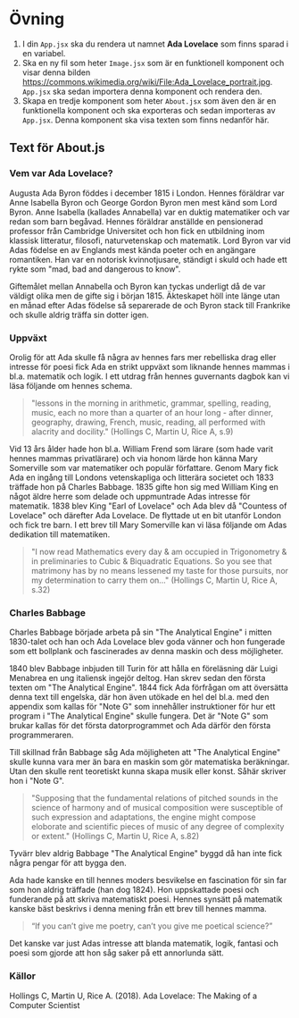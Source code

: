 # Övning

1. I din ```App.jsx``` ska du rendera ut namnet **Ada Lovelace** som finns sparad i en variabel.
2. Ska en ny fil som heter ```Image.jsx``` som är en funktionell komponent
   och visar denna bilden https://commons.wikimedia.org/wiki/File:Ada_Lovelace_portrait.jpg. ```App.jsx``` ska sedan importera denna komponent och rendera den.
3. Skapa en tredje komponent som heter ```About.jsx``` som även den är en funktionella komponent och ska     exporteras och sedan importeras av ```App.jsx```. Denna komponent ska visa texten som finns nedanför här.

## Text för About.js

### Vem var Ada Lovelace?

Augusta Ada Byron föddes i december 1815 i London. Hennes föräldrar var Anne Isabella Byron 
och George Gordon Byron men mest känd som Lord Byron. Anne Isabella (kallades Annabella) var en duktig matematiker och var redan som
barn begåvad. Hennes föräldrar anställde en pensionerad professor från Cambridge Universitet och hon fick en utbildning inom 
klassisk litteratur, filosofi, naturvetenskap och matematik. Lord Byron var vid Adas födelse en av Englands mest kända poeter och en
angängare romantiken. Han var en notorisk kvinnotjusare, ständigt i skuld och hade ett rykte som "mad, bad and dangerous to know".

Giftemålet mellan Annabella och Byron kan tyckas underligt då de var väldigt olika men de gifte sig i början 1815. Äkteskapet höll 
inte länge utan en månad efter Adas födelse så separerade de och Byron stack till Frankrike och skulle aldrig träffa sin dotter igen.

### Uppväxt

Orolig för att Ada skulle få några av hennes fars mer rebelliska drag eller intresse för poesi fick Ada en strikt uppväxt som
liknande hennes mammas i bl.a. matematik och logik. I ett utdrag från hennes guvernants dagbok kan vi läsa följande om hennes schema.

> "lessons in the morning in arithmetic, grammar, spelling, reading, music, each no more than a quarter of an hour long - after dinner, geography, drawing, French, music, reading, all performed with alacrity and docility." (Hollings C, Martin U, Rice A, s.9)

Vid 13 års ålder hade hon bl.a. William Frend som lärare (som hade varit hennes mammas privatlärare) och via honom lärde hon känna
Mary Somerville som var matematiker och populär författare. Genom Mary fick Ada en ingång till Londons vetenskapliga och litterära
societet och 1833 träffade hon på Charles Babbage. 1835 gifte hon sig med William King en något äldre herre som delade och uppmuntrade
Adas intresse för matematik. 1838 blev King "Earl of Lovelace" och Ada blev då "Countess of Lovelace" och därefter Ada Lovelace.
De flyttade ut en bit utanför London och fick tre barn. I ett brev till Mary Somerville kan vi läsa följande om Adas dedikation till
matematiken.

> "I now read Mathematics every day & am occupied in Trigonometry & in preliminaries to Cubic & Biquadratic Equations. So you see
> that matrimony has by no means lessened my taste for those pursuits, nor my determination to carry them on..." 
(Hollings C, Martin U, Rice A, s.32)

### Charles Babbage

Charles Babbage började arbeta på sin "The Analytical Engine" i mitten 1830-talet och han och Ada Lovelace blev goda vänner och hon
fungerade som ett bollplank och fascinerades av denna maskin och dess möjligheter. 

1840 blev Babbage inbjuden till Turin för att hålla en föreläsning där Luigi Menabrea en ung italiensk ingejör deltog. Han skrev
sedan den första texten om "The Analytical Engine". 1844 fick Ada förfrågan om att översätta denna text till engelska, där hon även
utökade en hel del bl.a. med den appendix som kallas för "Note G" som innehåller instruktioner för hur ett program i 
"The Analytical Engine" skulle fungera. Det är "Note G" som brukar kallas för det första datorprogrammet och Ada därför den första
programmeraren.

Till skillnad från Babbage såg Ada möjligheten att "The Analytical Engine" skulle kunna vara mer än bara en maskin som gör 
matematiska beräkningar. Utan den skulle rent teoretiskt kunna skapa musik eller konst. Såhär skriver hon i "Note G".

> "Supposing that the fundamental relations of pitched sounds in the science of harmony and of musical composition were susceptible
> of such expression and adaptations, the engine might compose eloborate and scientific pieces of music of any degree of complexity
> or extent." (Hollings C, Martin U, Rice A, s.82)

Tyvärr blev aldrig Babbage "The Analytical Engine" byggd då han inte fick några pengar för att bygga den.

Ada hade kanske en till hennes moders besvikelse en fascination för sin far som hon aldrig träffade (han dog 1824). Hon uppskattade
poesi och funderande på att skriva matematiskt poesi. Hennes synsätt på matematik kanske bäst beskrivs i denna mening från ett brev
till hennes mamma.

> “If you can’t give me poetry, can’t you give me poetical science?”

Det kanske var just Adas intresse att blanda matematik, logik, fantasi och poesi som gjorde att hon såg saker på ett annorlunda sätt.

### Källor

Hollings C, Martin U, Rice A. (2018). Ada Lovelace: The Making of a Computer Scientist
